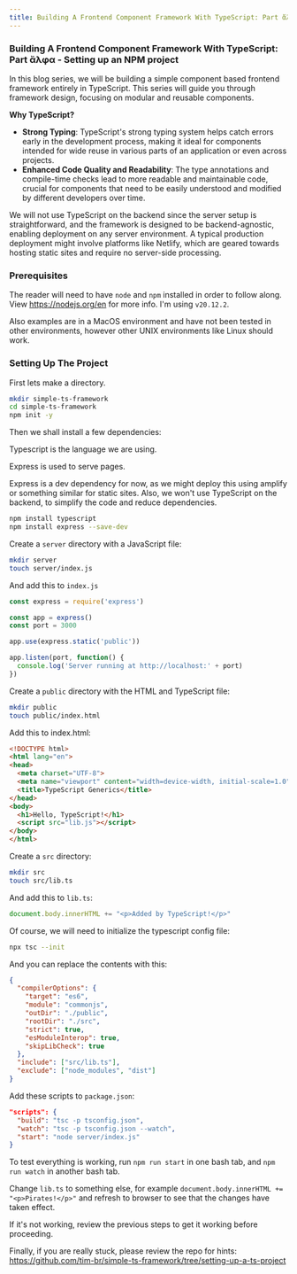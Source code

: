 ```yaml
---
title: Building A Frontend Component Framework With TypeScript: Part ἄλφα - Setting Up an NPM Project
---
```


### Building A Frontend Component Framework With TypeScript: Part ἄλφα - Setting up an NPM project

In this blog series, we will be building a simple component based frontend framework entirely in TypeScript. This series will guide you through framework design, focusing on modular and reusable components.

**Why TypeScript?**

- **Strong Typing**: TypeScript's strong typing system helps catch errors early in the development process, making it ideal for components intended for wide reuse in various parts of an application or even across projects.
- **Enhanced Code Quality and Readability**: The type annotations and compile-time checks lead to more readable and maintainable code, crucial for components that need to be easily understood and modified by different developers over time.

We will not use TypeScript on the backend since the server setup is straightforward, and the framework is designed to be backend-agnostic, enabling deployment on any server environment. A typical production deployment might involve platforms like Netlify, which are geared towards hosting static sites and require no server-side processing.

### Prerequisites

The reader will need to have `node` and `npm` installed in order to follow along. View https://nodejs.org/en for more info. I'm using `v20.12.2`.


Also examples are in a MacOS environment and have not been tested in other environments, however other UNIX environments like Linux should work.

### Setting Up The Project

First lets make a directory.

``` bash
mkdir simple-ts-framework
cd simple-ts-framework
npm init -y
```

Then we shall install a few dependencies:

Typescript is the language we are using.

Express is used to serve pages.

Express is a dev dependency for now, as we might deploy this using amplify or something similar for static sites. Also, we won't use TypeScript on the backend, to simplify the code and reduce dependencies.

``` bash
npm install typescript 
npm install express --save-dev
```

Create a `server` directory with a JavaScript file:

``` bash
mkdir server
touch server/index.js
```

And add this to `index.js`

``` javascript
const express = require('express')

const app = express()
const port = 3000

app.use(express.static('public'))

app.listen(port, function() {
  console.log('Server running at http://localhost:' + port)
})
```

Create a `public` directory with the HTML and TypeScript file:

``` bash
mkdir public
touch public/index.html
```

Add this to index.html:

``` html
<!DOCTYPE html>
<html lang="en">
<head>
  <meta charset="UTF-8">
  <meta name="viewport" content="width=device-width, initial-scale=1.0">
  <title>TypeScript Generics</title>
</head>
<body>
  <h1>Hello, TypeScript!</h1>
  <script src="lib.js"></script>
</body>
</html>
```

Create a `src` directory:

``` bash
mkdir src
touch src/lib.ts
```

And add this to `lib.ts`:

``` javascript
document.body.innerHTML += "<p>Added by TypeScript!</p>"
```

Of course, we will need to initialize the typescript config file:

``` bash
npx tsc --init
```

And you can replace the contents with this:

``` json
{
  "compilerOptions": {
    "target": "es6",
    "module": "commonjs",
    "outDir": "./public",
    "rootDir": "./src",
    "strict": true,
    "esModuleInterop": true,
    "skipLibCheck": true
  },
  "include": ["src/lib.ts"],
  "exclude": ["node_modules", "dist"]
}
```

Add these scripts to `package.json`:

``` json
"scripts": {
  "build": "tsc -p tsconfig.json",
  "watch": "tsc -p tsconfig.json --watch",
  "start": "node server/index.js"  
}
```

To test everything is working, run `npm run start` in one bash tab, and `npm run watch` in another bash tab.

Change `lib.ts` to something else, for example `document.body.innerHTML += "<p>Pirates!</p>"` and refresh to browser to see that the changes have taken effect.

If it's not working, review the previous steps to get it working before proceeding.

Finally, if you are really stuck, please review the repo for hints: https://github.com/tim-br/simple-ts-framework/tree/setting-up-a-ts-project